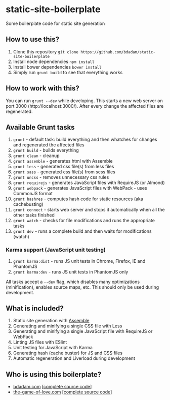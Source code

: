 static-site-boilerplate
=======================

Some boilerplate code for static site generation

## How to use this?
1. Clone this repository `git clone https://github.com/bdadam/static-site-boilerplate`
1. Install node dependencies `npm install`
1. Install bower dependencies `bower install`
1. Simply run `grunt build` to see that everything works

## How to work with this?
You can run `grunt --dev` while developing. This starts a new web server on port 3000 (http://localhost:3000/).
After every change the affected files are regenerated.

## Available Grunt tasks
1. `grunt` - default task: build everything and then whatches for changes and regenerated the affected files
1. `grunt build` - builds everything
1. `grunt clean` - cleanup
1. `grunt assemble` - generates html with Assemble
1. `grunt less` - generated css file(s) from less files
1. `grunt sass` - generated css file(s) from scss files
1. `grunt uncss` - removes unnecessary css rules
1. `grunt requirejs` - generates JavaScript files with RequireJS (or Almond)
1. `grunt webpack` - generates JavaScript files with WebPack - uses CommonJS format
1. `grunt hashres` - computes hash code for static resources (aka cachebusting)
1. `grunt connect` - starts web server and stops it automatically when all the other tasks finished
1. `grunt watch` - checks for file modifications and runs the appropriate tasks
1. `grunt dev` - runs a complete build and then waits for modifications (watch)

### Karma support (JavaScript unit testing)

1. `grunt karma:dist` - runs JS unit tests in Chrome, Firefox, IE and PhantomJS
1. `grunt karma:dev` - runs JS unit tests in PhantomJS only


All tasks accept a `--dev` flag, which disables many optimizations (minification), enables source maps, etc. This should only be used during development.


## What is included?
1. Static site generation with [Assemble](http://assemble.io/)
1. Generating and minifying a single CSS file with Less
1. Generating and minifying a single JavaScript file with RequireJS or WebPack
1. Linting JS files with ESlint
1. Unit testing for JavaScript with Karma
1. Generating hash (cache buster) for JS and CSS files
1. Automatic regeneration and Liverload during development

## Who is using this boilerplate?
* [bdadam.com](http://bdadam.com/) [[complete source code](https://github.com/bdadam/bdadam.com)]
* [the-game-of-love.com](http://the-game-of-love.com/) [[complete source code](https://github.com/bdadam/the-game-of-love.com)]
